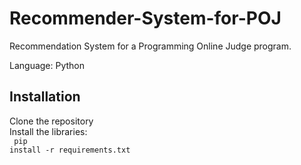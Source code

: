 # Recommender-System-for-POJ
Recommendation System for a Programming Online Judge program.

Language: Python


## Installation
Clone the repository<br>
Install the libraries:<br>
<code>
pip install -r requirements.txt
</code>
